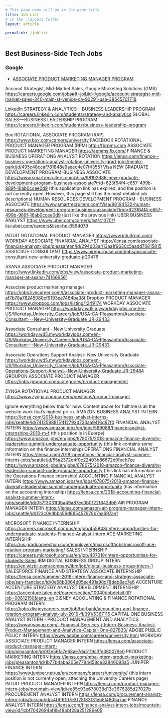 ```yaml
---
# This page name will go in the page title
title: Job List
# In the _layouts folder
layout: article

permalink: /joblist
---
```


## Best Business-Side Tech Jobs

### Google

* [ASSOCIATE PRODUCT MARKETING MANAGER PROGRAM](https://www.google.com/about/careers/students/apmm.html)

Account Strategist, Mid-Market Sales, Google Marketing Solutions (GMS) https://careers.google.com/jobs#!t=jo&jid=/google/account-strategist-mid-market-sales-340-main-st-venice-ca-90291-usa-3854570171&  

LinkedIn
STRATEGY & ANALYTICS — BUSINESS LEADERSHIP PROGRAM
https://careers.linkedin.com/students/strategy-and-analytics
GLOBAL SALES — BUSINESS LEADERSHIP PROGRAM https://careers.linkedin.com/students/business-leadership-program

Box
ROTATIONAL ASSOCIATE PROGRAM (RAP) https://www.box.com/careers/university
FACEBOOK
ROTATIONAL PRODUCT MANAGER PROGRAM (RPM)  http://fbrpms.com
ASSOCIATE PRODUCT MARKETING MANAGER  https://apmms.fb.com/
FINANCE & BUSINESS OPERATIONS ANALYST ROTATION https://lensa.com/finance--business-operations-analyst-rotation-university-grad-jobs/menlo-park/jd/495c48ccaf781848e9aeec4e07f43551
 Visa
NEW GRADUATE DEVELOPMENT PROGRAM-BUSINESS ASSOCIATE https://www.smartrecruiters.com/Visa/98192686-new-graduate-development-program-business-associate?trid=623f64f4-c657-499b-989f-16ab0ccee0d9 (this application link has expired, and the position is not currently open. However, this page still has the most detailed job descriptions)
HUMAN RESOURCES DEVELOPMENT PROGRAM - BUSINESS ASSOCIATE https://www.smartrecruiters.com/Visa/98194532-human-resources-development-program-business-associate?trid=623f64f4-c657-499b-989f-16ab0ccee0d9 (just like the previous link)
 UBER
BUSINESS ANALYST https://www.uber.com/careers/list/41370/?iis=uber.com/careers&iisp=he-6594079

INTUIT
ROTATIONAL PRODUCT MANAGER  https://www.intuitrpm.com/  
WORKDAY
ASSOCIATE FINANCIAL ANALYST  https://lensa.com/associate-financial-analyst-jobs/pleasanton/jd/294d03a413aa1f9630c5aadd76815815
ASSOCIATE CONSULTANT https://www.hirepurpose.com/jobs/associate-consultant-new-university-graduate-jr20476


ASANA
ASSOCIATE PRODUCT MANAGER https://www.linkedin.com/jobs/view/associate-product-marketing-manager-at-asana-741669561

Associate product marketing manager
https://jobs.livecareer.com/l/associate-product-marketing-manager-asana-af7b78a78245080cf9193ea7484ba38f
Dropbox
PRODUCT MANAGER  https://www.dropbox.com/jobs/listing/1249174
WORKDAY
ASSOCIATE PRODUCT MANAGER https://workday.wd5.myworkdayjobs.com/en-US/Workday_University_Careers/job/USA-CA-Pleasanton/Associate-Consultant---New-University-Graduate_JR-29433

Associate Consultant - New University Graduate
https://workday.wd5.myworkdayjobs.com/en-US/Workday_University_Careers/job/USA-CA-Pleasanton/Associate-Consultant---New-University-Graduate_JR-29433

Associate Operations Support Analyst- New University Graduate
https://workday.wd5.myworkdayjobs.com/en-US/Workday_University_Careers/job/USA-CA-Pleasanton/Associate-Operations-Support-Analyst--New-University-Graduate_JR-29484
GROUPON
ASSOCIATE PRODUCT MANAGER https://jobs.groupon.com/categories/product-management

 ZYNGA
ROTATIONAL PRODUCT MANAGER  https://www.zynga.com/careers/positions/product-manager








































Ignore everything below this for now. Content above for fulltime is all the website work that’s highest pri rn.
AMAZON
BUSINESS ANALYST INTERN https://lensa.com/2018-business-analyst-interns-jobs/seattle/jd/74125888151f12792d733aa9416d67f0
FINANCIAL ANALYST INTERN https://www.amazon.jobs/en/jobs/589088/finance-analyst-internships-2018-m-f (this position is in Euorpe) https://www.amazon.jobs/en/jobs/678075/2018-amazon-finance-diversity-leadership-summit-undergraduate-opportunity
(this link contains some information on the finance internship)
 OPERATIONS FINANCIAL ANALYST INTERN https://lensa.com/2018-operations-financial-analyst-summer-interns-jobs/seattle/jd/55a2372e4f0e22403b86672d0feeb7ee  https://www.amazon.jobs/en/jobs/678075/2018-amazon-finance-diversity-leadership-summit-undergraduate-opportunity
(this link has information on the Operations-Finance internship)
ACCOUNTING FINANCIAL ANALYST INTERN https://www.amazon.jobs/en/jobs/678075/2018-amazon-finance-diversity-leadership-summit-undergraduate-opportunity
(has information on the accounting internship)
https://lensa.com/2018-accounting-financial-analyst-summer-intern-jobs/seattle/jd/057f3031f3ba49a87ec0b0122f842db8
AIR PROGRAM MANAGER INTERN
https://lensa.com/amazon-air-program-manager-intern-jobs/seattle/jd/123c0edbba56d885457979b7aa697ae1

MICROSOFT
FINANCE INTERNSHIP  https://careers.microsoft.com/us/en/job/455848/Intern-opportunities-for-undergraduate-students-Finance-Analyst-Intern
ACE MARKETING INTERNSHIP
https://us.gradconnection.com/employers/microsoft/jobs/microsoft-ace-rotation-program-marketing/
SALES INTERNSHIP https://careers.microsoft.com/us/en/job/407018/Intern-opportunities-for-students-Sales
IBM
DIGITAL BUSINESS GROUP INTERN https://en.wizbii.com/company/ibm/job/digital-business-group-intern-1
SALESFORCE
FINANCE AND STRATEGY ASSOCIATE INTERNSHIP https://lensa.com/summer-2018-intern-finance-and-strategy-associate-jobs/san-francisco/jd/0e58b3864d05ec491a98c78deb8ac7e6
ACCENTURE
ACCENTURE STRATEGY ANALYST DEVELOPMENT INTERNSHIP https://accenture.taleo.net/careersection/10040/jobdetail.ftl?job=00612150&lang=en
DISNEY
ACCOUNTING & FINANCE ROTATIONAL PROGRAM INTERN  https://jobs.disneycareers.com/job/burbank/accounting-and-finance-rotation-program-analyst-july-2019-fl/391/5367115
CAPITAL ONE
BUSINESS ANALYST INTERN - PRODUCT MANAGEMENT AND ANALYTICS https://www.wayup.com/i-Financial-Services-j-Intern-Business-Analyst-Product-Management-and-Analytics-Capital-One-827833/
ADOBE
PUBLIC POLICY INTERN
https://www.adobe.com/careers/university.html
WORKDAY
ASSOCIATE PRODUCT MANAGER INTERN https://lensa.com/associate-product-manager-intern-jobs/pleasanton/jd/92e56fa7e68ae7da5119c3fe360079e0
PRODUCT MARKETING INTERN
https://lensa.com/mba-intern-product-marketing-jobs/pleasanton/jd/1b77b4aba205e7784d58ce32846093a5
JUNIPER
FINANCE INTERN                                                       https://www.juniper.net/us/en/company/careers/university/ (this intern position is not currently open, attaching the University Careers page)
INTUIT
PRODUCT MANAGER INTERN https://lensa.com/product-manager-intern-jobs/mountain-view/jd/ee85c93e678038d13e3676285d27027b
PROCUREMENT ANALYST INTERN https://lensa.com/procurement-analyst-intern-jobs/tucson/jd/c4f6f6107e3125f83f31eb5f4805a7ae
FINANCE ANALYST INTERN
https://lensa.com/finance-analyst-intern-jobs/mountain-view/jd/1cbf7042694af9b48bbf28a251289e05
